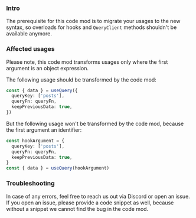 ### Intro

The prerequisite for this code mod is to migrate your usages to the new syntax, so overloads for hooks and `QueryClient` methods shouldn't be available anymore.

### Affected usages

Please note, this code mod transforms usages only where the first argument is an object expression.

The following usage should be transformed by the code mod:

```ts
const { data } = useQuery({
  queryKey: ['posts'],
  queryFn: queryFn,
  keepPreviousData: true,
})
```

But the following usage won't be transformed by the code mod, because the first argument an identifier:

```ts
const hookArgument = {
  queryKey: ['posts'],
  queryFn: queryFn,
  keepPreviousData: true,
}
const { data } = useQuery(hookArgument)
```

### Troubleshooting

In case of any errors, feel free to reach us out via Discord or open an issue. If you open an issue, please provide a code snippet as well, because without a snippet we cannot find the bug in the code mod.
